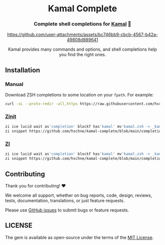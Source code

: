 <div align="center">

# Kamal Complete

### Complete shell completions for [Kamal](https://kamal-deploy.org/) 💎

https://github.com/user-attachments/assets/bc746bb9-cbcb-4567-b42a-49808d889641

Kamal provides many commands and options, and shell completions help you find the right ones.

</div>

## Installation

### Manual

Download ZSH completions to some location on your `fpath`. For example:

```bash
curl -sL --proto-redir -all,https https://raw.githubusercontent.com/hschne/kamal-complete/refs/heads/main/completions/kamal.zsh > out.zsh
```

### [Zinit](https://github.com/zdharma-continuum/zinit)

```zsh
zi ice lucid wait as'completion' blockf has'kamal' mv'kamal.zsh -> _kamal'
zi snippet https://github.com/hschne/kamal-complete/blob/main/completions/kamal.zsh
```

### [ZI](https://wiki.zshell.dev/)

```zsh
zi ice lucid wait as'completion' blockf has'kamal' mv'kamal.zsh -> _kamal'
zi snippet https://github.com/hschne/kamal-complete/blob/main/completions/kamal.zsh
```

## Contributing

Thank you for contributing! :heart:

We welcome all support, whether on bug reports, code, design, reviews, tests, documentation, translations, or just feature requests.

Please use [GitHub issues](https://github.com/hschne/kamal-complete/issues) to submit bugs or feature requests.

## LICENSE

The gem is available as open-source under the terms of the [MIT License](https://opensource.org/licenses/MIT).
